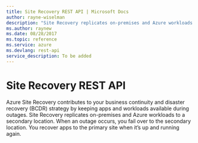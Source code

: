 ```yaml
---
title: Site Recovery REST API | Microsoft Docs
author: rayne-wiselman
description: "Site Recovery replicates on-premises and Azure workloads to a secondary location."
ms.author: raynew
ms.date: 08/28/2017
ms.topic: reference
ms.service: azure
ms.devlang: rest-api
service_description: To be added
---
```


# Site Recovery  REST API

Azure Site Recovery contributes to your business continuity and disaster recovery (BCDR) strategy by keeping apps and workloads available during outages. Site Recovery replicates on-premises and Azure workloads to a secondary location. When an outage occurs, you fail over to the secondary location. You recover apps to the primary site when it’s up and running again.

